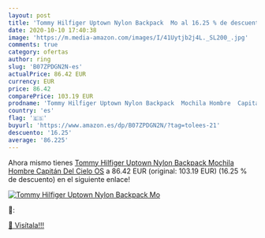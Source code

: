 ```yaml
---
layout: post
title: 'Tommy Hilfiger Uptown Nylon Backpack  Mo al 16.25 % de descuento'
date: 2020-10-10 17:40:38
image: 'https://m.media-amazon.com/images/I/41Uytjb2j4L._SL200_.jpg'
comments: true
category: ofertas
author: ring
slug: 'B07ZPDGN2N-es'
actualPrice: 86.42 EUR
currency: EUR
price: 86.42
comparePrice: 103.19 EUR
prodname: 'Tommy Hilfiger Uptown Nylon Backpack  Mochila Hombre  Capitán Del Cielo  OS'
country: 'es'
flag: '🇪🇸'
buyurl: 'https://www.amazon.es/dp/B07ZPDGN2N/?tag=tolees-21'
descuento: '16.25'
average: '86.225'
---
```


Ahora mismo tienes [Tommy Hilfiger Uptown Nylon Backpack  Mochila Hombre  Capitán Del Cielo  OS](https://www.amazon.es/dp/B07ZPDGN2N/?tag=tolees-21) a 86.42 EUR (original: 103.19 EUR) (16.25 %  de descuento) en el siguiente enlace!

[![Tommy Hilfiger Uptown Nylon Backpack  Mo](https://m.media-amazon.com/images/I/41Uytjb2j4L._SL200_.jpg)](https://www.amazon.es/dp/B07ZPDGN2N/?tag=tolees-21)

🔎:


[🛒 Visítala!!!](https://www.amazon.es/dp/B07ZPDGN2N/?tag=tolees-21)
